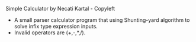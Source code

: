Simple Calculator by Necati Kartal - Copyleft

 * A small parser calculator program that using Shunting-yard algorithm to solve infix type expression inputs.
 * Invalid operators are (+,-,*,/).
